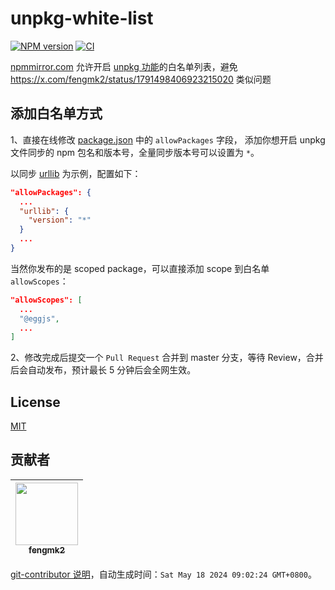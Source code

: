 # unpkg-white-list

[![NPM version](https://img.shields.io/npm/v/unpkg-white-list.svg?style=flat-square)](https://npmjs.org/package/unpkg-white-list)
[![CI](https://github.com/cnpm/unpkg-white-list/actions/workflows/nodejs.yml/badge.svg)](https://github.com/cnpm/unpkg-white-list/actions/workflows/nodejs.yml)

[npmmirror.com](https://npmmirror.com) 允许开启 [unpkg 功能](https://www.yuque.com/egg/cnpm/files)的白名单列表，避免 https://x.com/fengmk2/status/1791498406923215020 类似问题

## 添加白名单方式

1、直接在线修改 [package.json](https://github.com/cnpm/unpkg-white-list/edit/master/package.json) 中的 `allowPackages` 字段，
添加你想开启 unpkg 文件同步的 npm 包名和版本号，全量同步版本号可以设置为 `*`。

以同步 [urllib](https://npmmirror.com/package/urllib) 为示例，配置如下：

```json
"allowPackages": {
  ...
  "urllib": {
    "version": "*"
  }
  ...
}
```

当然你发布的是 scoped package，可以直接添加 scope 到白名单 `allowScopes`：

```json
"allowScopes": [
  ...
  "@eggjs",
  ...
]
```

2、修改完成后提交一个 `Pull Request` 合并到 master 分支，等待 Review，合并后会自动发布，预计最长 5 分钟后会全网生效。

## License

[MIT](LICENSE)

<!-- GITCONTRIBUTOR_START -->

## 贡献者

|[<img src="https://avatars.githubusercontent.com/u/156269?v=4" width="100px;"/><br/><sub><b>fengmk2</b></sub>](https://github.com/fengmk2)<br/>|
| :---: |


[git-contributor 说明](https://github.com/xudafeng/git-contributor)，自动生成时间：`Sat May 18 2024 09:02:24 GMT+0800`。

<!-- GITCONTRIBUTOR_END -->
